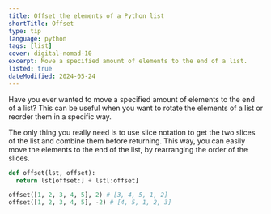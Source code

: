 ```yaml
---
title: Offset the elements of a Python list
shortTitle: Offset
type: tip
language: python
tags: [list]
cover: digital-nomad-10
excerpt: Move a specified amount of elements to the end of a list.
listed: true
dateModified: 2024-05-24
---
```


Have you ever wanted to move a specified amount of elements to the end of a list? This can be useful when you want to rotate the elements of a list or reorder them in a specific way.

The only thing you really need is to use slice notation to get the two slices of the list and combine them before returning. This way, you can easily move the elements to the end of the list, by rearranging the order of the slices.

```py
def offset(lst, offset):
  return lst[offset:] + lst[:offset]

offset([1, 2, 3, 4, 5], 2) # [3, 4, 5, 1, 2]
offset([1, 2, 3, 4, 5], -2) # [4, 5, 1, 2, 3]
```

